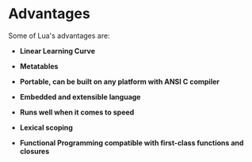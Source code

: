 # Advantages

Some of Lua's advantages are:

* **Linear Learning Curve**

* **Metatables**

* **Portable, can be built on any platform with ANSI C compiler**

* **Embedded and extensible language**

* **Runs well when it comes to speed**

* **Lexical scoping**

* **Functional Programming compatible with first-class functions and closures**
